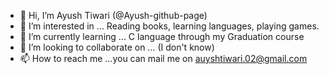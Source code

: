 - 👋 Hi, I’m Ayush Tiwari (@Ayush-github-page)
- 👀 I’m interested in ... Reading books, learning languages, playing games.
- 🌱 I’m currently learning ... C language through my Graduation course
- 💞️ I’m looking to collaborate on ... (I don't know)
- 📫 How to reach me ...you can mail me on auyshtiwari.02@gmail.com

<!---
Ayush-github-page/Ayush-github-page is a ✨ special ✨ repository because its `README.md` (this file) appears on your GitHub profile.
You can click the Preview link to take a look at your changes.
--->
